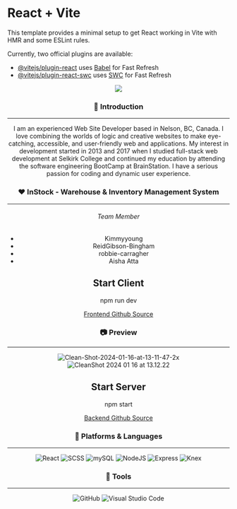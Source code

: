 # React + Vite

This template provides a minimal setup to get React working in Vite with HMR and some ESLint rules.

Currently, two official plugins are available:

- [@vitejs/plugin-react](https://github.com/vitejs/vite-plugin-react/blob/main/packages/plugin-react/README.md) uses [Babel](https://babeljs.io/) for Fast Refresh
- [@vitejs/plugin-react-swc](https://github.com/vitejs/vite-plugin-react-swc) uses [SWC](https://swc.rs/) for Fast Refresh



<div align=center>

<img src="https://capsule-render.vercel.app/api?type=cylinder&color=auto&text=Hello%20World!&fontAlignY=45&fontSize=40&height=120&animation=blinking&desc=My%20name%20is%20Robbie%20:)&descAlignY=70" />

<h3> 👋 Introduction </h3>
<hr/>
  <p>I am an experienced Web Site Developer based in Nelson, BC, Canada. I love combining the worlds of logic and creative websites to make eye-catching, accessible, and user-friendly web and applications. My interest in development started in 2013 and 2017 when I studied full-stack web development at Selkirk College and continued my education by attending the software engineering BootCamp at BrainStation. I have a serious passion for coding and dynamic user experience. </p>


  <h3> ❤️ InStock - Warehouse & Inventory Management System </h3>
  <hr/>

 
  <h6>Team Member</h6>
  <ul>
    <li>Kimmyyoung</li>
    <li>ReidGibson-Bingham</li>
    <li>robbie-carragher</li>
    <li>Aisha Atta</li>
  </ul>
 
  <h2>Start Client</h2>

  <p>npm run dev</p>

   <a href="[https://github.com/robbie-carragher/InStock-Server](https://github.com/robbie-carragher/InStock-Client)">
    Frontend Github Source
  </a>
   
  
  
<h3> 📷 Preview </h3>
<hr/>

<img src="https://i.ibb.co/Gcb29HP/Clean-Shot-2024-01-16-at-13-11-47-2x.png" alt="Clean-Shot-2024-01-16-at-13-11-47-2x" border="0"></a><br />
<img src="https://s13.gifyu.com/images/S0cYn.gif" alt="CleanShot 2024 01 16 at 13.12.22" border="0" />

 <h2>Start Server</h2>

  <p>npm start</p>

  <a href="https://github.com/robbie-carragher/InStock-Server">
    Backend Github Source
  </a>

<h3> 📝 Platforms & Languages  </h3>
<hr/>


![React](https://img.shields.io/badge/React-61DAFB.svg?&style=for-the-badge&logo=React&logoColor=white)
![SCSS](https://img.shields.io/badge/SCSS-CC6699.svg?&style=for-the-badge&logo=SASS&logoColor=white)
![mySQL](https://img.shields.io/badge/MySQL-4479A1.svg?&style=for-the-badge&logo=MySQL&logoColor=white)
![NodeJS](https://img.shields.io/badge/Nodejs-339933.svg?&style=for-the-badge&logo=node&logoColor=white)
![Express](https://img.shields.io/badge/Express-000000.svg?&style=for-the-badge&logo=express&logoColor=white)
![Knex](https://img.shields.io/badge/Knex-D26B38.svg?&style=for-the-badge&logo=Knex&logoColor=white)




<h3> 🔨 Tools </h3>
<hr/>


![GitHub](https://img.shields.io/badge/GitHub-181717.svg?&style=for-the-badge&logo=GitHub&logoColor=white)
![Visual Studio Code](https://img.shields.io/badge/VisualStudioCode-007ACC.svg?&style=for-the-badge&logo=GitHub&logoColor=white)

</div>
